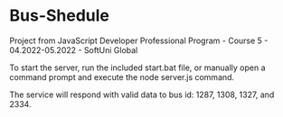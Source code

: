 # Bus-Shedule
Project from JavaScript Developer Professional Program - Course 5 - 04.2022-05.2022 - SoftUni Global

To start the server, run the included start.bat file, or manually open a command prompt and execute the node server.js command.

The service will respond with valid data to bus id: 1287, 1308, 1327, and 2334.
